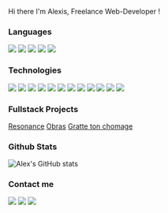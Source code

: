 Hi there I'm Alexis, Freelance Web-Developer !

### Languages
![](https://img.shields.io/badge/JavaScript-F7DF1E?style=for-the-badge&logo=javascript&logoColor=black) ![](https://img.shields.io/badge/Ruby-CC342D?style=for-the-badge&logo=ruby&logoColor=white) ![](https://img.shields.io/badge/TypeScript-007ACC?style=for-the-badge&logo=typescript&logoColor=white) ![](https://img.shields.io/badge/CSS3-1572B6?style=for-the-badge&logo=css3&logoColor=white) ![](https://img.shields.io/badge/HTML5-E34F26?style=for-the-badge&logo=html5&logoColor=white)

### Technologies
![](https://img.shields.io/badge/Ruby_on_Rails-CC0000?style=for-the-badge&logo=ruby-on-rails&logoColor=white) ![](https://img.shields.io/badge/React-20232A?style=for-the-badge&logo=react&logoColor=61DAFB) ![](https://img.shields.io/badge/Redux-593D88?style=for-the-badge&logo=redux&logoColor=white) ![](https://img.shields.io/badge/Git-F05032?style=for-the-badge&logo=git&logoColor=white) ![](https://img.shields.io/badge/Heroku-430098?style=for-the-badge&logo=heroku&logoColor=white) ![](https://img.shields.io/badge/Netlify-00C7B7?style=for-the-badge&logo=netlify&logoColor=white) ![](https://img.shields.io/badge/Amazon_AWS-232F3E?style=for-the-badge&logo=amazon-aws&logoColor=white) ![](https://img.shields.io/badge/Bootstrap-563D7C?style=for-the-badge&logo=bootstrap&logoColor=white) ![](https://img.shields.io/badge/npm-CB3837?style=for-the-badge&logo=npm&logoColor=white) ![](https://img.shields.io/badge/Yarn-2C8EBB?style=for-the-badge&logo=yarn&logoColor=white) ![](https://img.shields.io/badge/redis-CC0000.svg?&style=for-the-badge&logo=redis&logoColor=white) ![](https://img.shields.io/badge/Node.js-43853D?style=for-the-badge&logo=node-dot-js&logoColor=white)

### Fullstack Projects
[Resonance](https://github.com/RESONANCESGROUP/resonance) [Obras](https://github.com/alex59495/ppsps_project) [Gratte ton chomage](https://github.com/alex59495/chomage_vi)

### Github Stats
![Alex's GitHub stats](https://github-readme-stats.vercel.app/api?username=alex59495&show_icons=true&theme=radical)

### Contact me
[![](https://img.shields.io/badge/LinkedIn-0077B5?style=for-the-badge&logo=linkedin&logoColor=white)](https://www.linkedin.com/in/alexis-lenoir-857496ab/) [![](https://img.shields.io/badge/WhatsApp-25D366?style=for-the-badge&logo=whatsapp&logoColor=white)](https://wa.me/+33650232096) [![](https://img.shields.io/badge/Gmail-D14836?style=for-the-badge&logo=gmail&logoColor=white)](mailto:alexis.lenoir60@gmail.com)